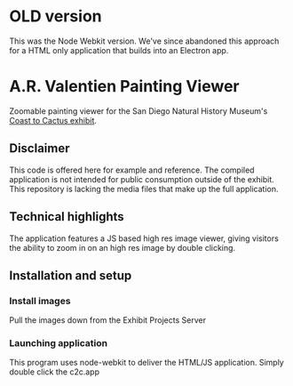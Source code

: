 # OLD version
This was the Node Webkit version. We've since abandoned this approach for a HTML only application that builds into an Electron app.

# A.R. Valentien Painting Viewer
Zoomable painting viewer for the San Diego Natural History Museum's [Coast to 
Cactus exhibit](http://www.sdnhm.org/exhibitions/current-exhibitions/coast-to-cactus-in-southern-california/).

## Disclaimer
This code is offered here for example and reference. The compiled application is not intended for public consumption outside of the exhibit. This repository is lacking the media files that make up the full application.

## Technical highlights
The application features a JS based high res image viewer, giving visitors the ability to zoom in on an high res image by double clicking.

## Installation and setup
### Install images  
Pull the images down from the Exhibit Projects Server

### Launching application
This program uses node-webkit to deliver the HTML/JS application. Simply double click the c2c.app
